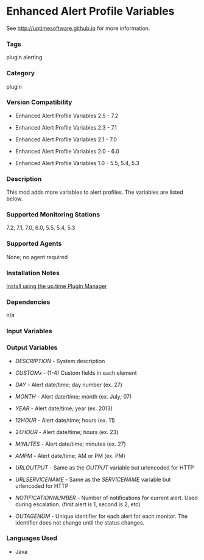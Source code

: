 # Enhanced Alert Profile Variables

See http://uptimesoftware.github.io for more information.

### Tags 
 plugin   alerting  

### Category

plugin

### Version Compatibility


  
* Enhanced Alert Profile Variables 2.5 - 7.2
  

  
* Enhanced Alert Profile Variables 2.3 - 7.1
  

  
* Enhanced Alert Profile Variables 2.1 - 7.0
  

  
* Enhanced Alert Profile Variables 2.0 - 6.0
  

  
* Enhanced Alert Profile Variables 1.0 - 5.5, 5.4, 5.3
  


### Description
This mod adds more variables to alert profiles. The variables are listed below.


### Supported Monitoring Stations

7.2, 7.1, 7.0, 6.0, 5.5, 5.4, 5.3

### Supported Agents
None; no agent required

### Installation Notes
<p><a href="https://github.com/uptimesoftware/uptime-plugin-manager">Install using the up.time Plugin Manager</a></p>


### Dependencies
<p>n/a</p>


### Input Variables


### Output Variables


* $DESCRIPTION$ - System description

* $CUSTOMx$ - (1-4) Custom fields in each element

* $DAY$ - Alert date/time; day number (ex. 27)

* $MONTH$ - Alert date/time; month (ex. July; 07)

* $YEAR$ - Alert date/time; year (ex. 2013)

* $12HOUR$ - Alert date/time; hours (ex. 11)

* $24HOUR$ - Alert date/time; hours (ex. 23)

* $MINUTES$ - Alert date/time; minutes (ex. 27)

* $AMPM$ - Alert date/time; AM or PM (ex. PM)

* $URLOUTPUT$ - Same as the $OUTPUT$ variable but urlencoded for HTTP

* $URLSERVICENAME$ - Same as the $SERVICENAME$ variable but urlencoded for HTTP

* $NOTIFICATIONNUMBER$ - Number of notifications for current alert. Used during escalation. (first alert is 1, second is 2, etc)

* $OUTAGENUM$ - Unique identifier for each alert for each monitor. The identifier does not change until the status changes.


### Languages Used

* Java

